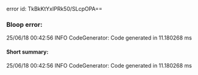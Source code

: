 error id: TkBkKtYxIPRk50/SLcpOPA==
### Bloop error:

25/06/18 00:42:56 INFO CodeGenerator: Code generated in 11.180268 ms
#### Short summary: 

25/06/18 00:42:56 INFO CodeGenerator: Code generated in 11.180268 ms